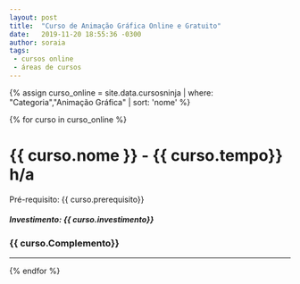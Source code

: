 ```yaml
---
layout: post
title:  "Curso de Animação Gráfica Online e Gratuito"
date:   2019-11-20 18:55:36 -0300
author: soraia
tags: 
 - cursos online
 - áreas de cursos
---
```


 {% assign curso_online = site.data.cursosninja | where: "Categoria","Animação Gráfica" | sort: 'nome'  %}

{% for curso in curso_online %}
<h1 class="post-title">{{ curso.nome }} - {{ curso.tempo}} h/a</h1>

<p>Pré-requisito: {{ curso.prerequisito}}</p>

<h5>Investimento: {{ curso.investimento}}</h5>
<h3>{{ curso.Complemento}}</h3>
<hr>

 {% endfor %}      
